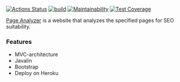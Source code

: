 [![Actions Status](https://github.com/IvanVyargizov/java-project-lvl4/workflows/hexlet-check/badge.svg)](https://github.com/IvanVyargizov/java-project-lvl4/actions)
[![build](https://github.com/IvanVyargizov/java-project-lvl4/actions/workflows/build-check.yml/badge.svg)](https://github.com/IvanVyargizov/java-project-lvl4/actions/workflows/build-check.yml)
[![Maintainability](https://api.codeclimate.com/v1/badges/a28408b459e7dc6b0578/maintainability)](https://codeclimate.com/github/IvanVyargizov/java-project-lvl4/maintainability)
[![Test Coverage](https://api.codeclimate.com/v1/badges/a28408b459e7dc6b0578/test_coverage)](https://codeclimate.com/github/IvanVyargizov/java-project-lvl4/test_coverage)

[Page Analyzer](https://java-project-lvl4-vyargizov.herokuapp.com/) is a website that analyzes the specified pages for SEO suitability.

<h3>Features</h3>

- MVC-architecture
- Javalin
- Bootstrap
- Deploy on Heroku